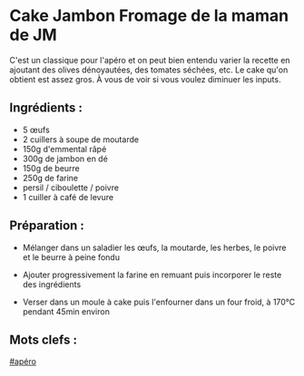 Cake Jambon Fromage de la maman de JM
=====================================

C'est un classique pour l'apéro et on peut bien entendu varier la recette
en ajoutant des olives dénoyautées, des tomates séchées, etc. Le cake qu'on
obtient est assez gros. À vous de voir si vous voulez diminuer les inputs.

Ingrédients :
-------------

- 5 œufs
- 2 cuillers à soupe de moutarde
- 150g d'emmental râpé
- 300g de jambon en dé
- 150g de beurre
- 250g de farine
- persil / ciboulette / poivre
- 1 cuiller à café de levure

Préparation :
-------------

- Mélanger dans un saladier les œufs, la moutarde, les herbes, le poivre et le beurre à peine fondu

- Ajouter progressivement la farine en remuant puis incorporer le reste des ingrédients

- Verser dans un moule à cake puis l'enfourner dans un four froid, à 170°C pendant 45min environ

Mots clefs :
------------

[#apéro](index.apéro.html)
